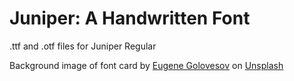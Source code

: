 # Juniper: A Handwritten Font
.ttf and .otf files for Juniper Regular

Background image of font card by [Eugene Golovesov](https://unsplash.com/@eugene_golovesov) on [Unsplash](https://unsplash.com/)
  

